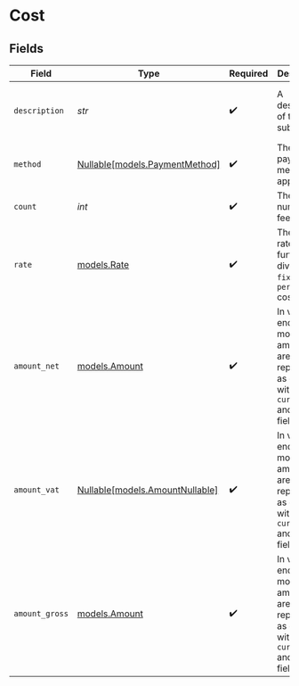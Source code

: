 # Cost


## Fields

| Field                                                                                             | Type                                                                                              | Required                                                                                          | Description                                                                                       | Example                                                                                           |
| ------------------------------------------------------------------------------------------------- | ------------------------------------------------------------------------------------------------- | ------------------------------------------------------------------------------------------------- | ------------------------------------------------------------------------------------------------- | ------------------------------------------------------------------------------------------------- |
| `description`                                                                                     | *str*                                                                                             | :heavy_check_mark:                                                                                | A description of the cost subtotal                                                                | Credit card - Visa debit consumer domestic                                                        |
| `method`                                                                                          | [Nullable[models.PaymentMethod]](../models/paymentmethod.md)                                      | :heavy_check_mark:                                                                                | The payment method, if applicable                                                                 | creditcard                                                                                        |
| `count`                                                                                           | *int*                                                                                             | :heavy_check_mark:                                                                                | The number of fees                                                                                | 10                                                                                                |
| `rate`                                                                                            | [models.Rate](../models/rate.md)                                                                  | :heavy_check_mark:                                                                                | The service rates, further divided into `fixed` and `percentage` costs.                           |                                                                                                   |
| `amount_net`                                                                                      | [models.Amount](../models/amount.md)                                                              | :heavy_check_mark:                                                                                | In v2 endpoints, monetary amounts are represented as objects with a `currency` and `value` field. |                                                                                                   |
| `amount_vat`                                                                                      | [Nullable[models.AmountNullable]](../models/amountnullable.md)                                    | :heavy_check_mark:                                                                                | In v2 endpoints, monetary amounts are represented as objects with a `currency` and `value` field. |                                                                                                   |
| `amount_gross`                                                                                    | [models.Amount](../models/amount.md)                                                              | :heavy_check_mark:                                                                                | In v2 endpoints, monetary amounts are represented as objects with a `currency` and `value` field. |                                                                                                   |